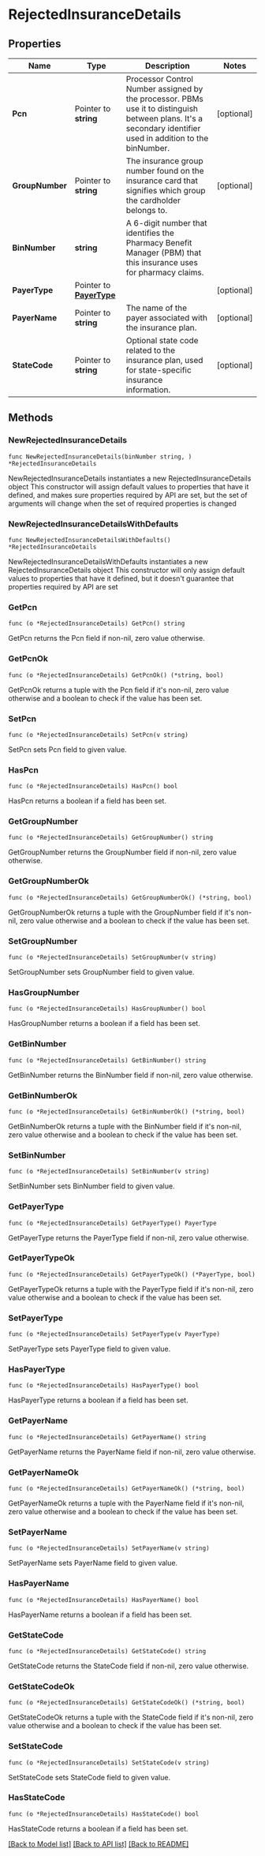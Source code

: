 # RejectedInsuranceDetails

## Properties

Name | Type | Description | Notes
------------ | ------------- | ------------- | -------------
**Pcn** | Pointer to **string** | Processor Control Number assigned by the processor. PBMs use it to distinguish between plans. It&#39;s a secondary identifier used in addition to the binNumber. | [optional] 
**GroupNumber** | Pointer to **string** | The insurance group number found on the insurance card that signifies which group the cardholder belongs to. | [optional] 
**BinNumber** | **string** | A 6-digit number that identifies the Pharmacy Benefit Manager (PBM) that this insurance uses for pharmacy claims. | 
**PayerType** | Pointer to [**PayerType**](PayerType.md) |  | [optional] 
**PayerName** | Pointer to **string** | The name of the payer associated with the insurance plan. | [optional] 
**StateCode** | Pointer to **string** | Optional state code related to the insurance plan, used for state-specific insurance information. | [optional] 

## Methods

### NewRejectedInsuranceDetails

`func NewRejectedInsuranceDetails(binNumber string, ) *RejectedInsuranceDetails`

NewRejectedInsuranceDetails instantiates a new RejectedInsuranceDetails object
This constructor will assign default values to properties that have it defined,
and makes sure properties required by API are set, but the set of arguments
will change when the set of required properties is changed

### NewRejectedInsuranceDetailsWithDefaults

`func NewRejectedInsuranceDetailsWithDefaults() *RejectedInsuranceDetails`

NewRejectedInsuranceDetailsWithDefaults instantiates a new RejectedInsuranceDetails object
This constructor will only assign default values to properties that have it defined,
but it doesn't guarantee that properties required by API are set

### GetPcn

`func (o *RejectedInsuranceDetails) GetPcn() string`

GetPcn returns the Pcn field if non-nil, zero value otherwise.

### GetPcnOk

`func (o *RejectedInsuranceDetails) GetPcnOk() (*string, bool)`

GetPcnOk returns a tuple with the Pcn field if it's non-nil, zero value otherwise
and a boolean to check if the value has been set.

### SetPcn

`func (o *RejectedInsuranceDetails) SetPcn(v string)`

SetPcn sets Pcn field to given value.

### HasPcn

`func (o *RejectedInsuranceDetails) HasPcn() bool`

HasPcn returns a boolean if a field has been set.

### GetGroupNumber

`func (o *RejectedInsuranceDetails) GetGroupNumber() string`

GetGroupNumber returns the GroupNumber field if non-nil, zero value otherwise.

### GetGroupNumberOk

`func (o *RejectedInsuranceDetails) GetGroupNumberOk() (*string, bool)`

GetGroupNumberOk returns a tuple with the GroupNumber field if it's non-nil, zero value otherwise
and a boolean to check if the value has been set.

### SetGroupNumber

`func (o *RejectedInsuranceDetails) SetGroupNumber(v string)`

SetGroupNumber sets GroupNumber field to given value.

### HasGroupNumber

`func (o *RejectedInsuranceDetails) HasGroupNumber() bool`

HasGroupNumber returns a boolean if a field has been set.

### GetBinNumber

`func (o *RejectedInsuranceDetails) GetBinNumber() string`

GetBinNumber returns the BinNumber field if non-nil, zero value otherwise.

### GetBinNumberOk

`func (o *RejectedInsuranceDetails) GetBinNumberOk() (*string, bool)`

GetBinNumberOk returns a tuple with the BinNumber field if it's non-nil, zero value otherwise
and a boolean to check if the value has been set.

### SetBinNumber

`func (o *RejectedInsuranceDetails) SetBinNumber(v string)`

SetBinNumber sets BinNumber field to given value.


### GetPayerType

`func (o *RejectedInsuranceDetails) GetPayerType() PayerType`

GetPayerType returns the PayerType field if non-nil, zero value otherwise.

### GetPayerTypeOk

`func (o *RejectedInsuranceDetails) GetPayerTypeOk() (*PayerType, bool)`

GetPayerTypeOk returns a tuple with the PayerType field if it's non-nil, zero value otherwise
and a boolean to check if the value has been set.

### SetPayerType

`func (o *RejectedInsuranceDetails) SetPayerType(v PayerType)`

SetPayerType sets PayerType field to given value.

### HasPayerType

`func (o *RejectedInsuranceDetails) HasPayerType() bool`

HasPayerType returns a boolean if a field has been set.

### GetPayerName

`func (o *RejectedInsuranceDetails) GetPayerName() string`

GetPayerName returns the PayerName field if non-nil, zero value otherwise.

### GetPayerNameOk

`func (o *RejectedInsuranceDetails) GetPayerNameOk() (*string, bool)`

GetPayerNameOk returns a tuple with the PayerName field if it's non-nil, zero value otherwise
and a boolean to check if the value has been set.

### SetPayerName

`func (o *RejectedInsuranceDetails) SetPayerName(v string)`

SetPayerName sets PayerName field to given value.

### HasPayerName

`func (o *RejectedInsuranceDetails) HasPayerName() bool`

HasPayerName returns a boolean if a field has been set.

### GetStateCode

`func (o *RejectedInsuranceDetails) GetStateCode() string`

GetStateCode returns the StateCode field if non-nil, zero value otherwise.

### GetStateCodeOk

`func (o *RejectedInsuranceDetails) GetStateCodeOk() (*string, bool)`

GetStateCodeOk returns a tuple with the StateCode field if it's non-nil, zero value otherwise
and a boolean to check if the value has been set.

### SetStateCode

`func (o *RejectedInsuranceDetails) SetStateCode(v string)`

SetStateCode sets StateCode field to given value.

### HasStateCode

`func (o *RejectedInsuranceDetails) HasStateCode() bool`

HasStateCode returns a boolean if a field has been set.


[[Back to Model list]](../README.md#documentation-for-models) [[Back to API list]](../README.md#documentation-for-api-endpoints) [[Back to README]](../README.md)



